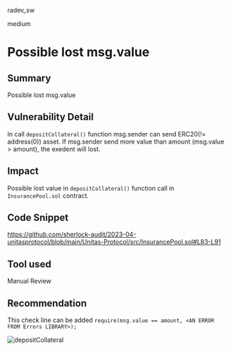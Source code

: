 radev_sw

medium

# Possible lost msg.value

## Summary
Possible lost msg.value

## Vulnerability Detail
In call `depositCollateral()` function msg.sender can send ERC20(!= address(0)) asset. If msg.sender send more value than amount (msg.value > amount), the exedent will lost.

## Impact
Possible lost value in `depositCollateral()` function call in `InsurancePool.sol` contract.

## Code Snippet
https://github.com/sherlock-audit/2023-04-unitasprotocol/blob/main/Unitas-Protocol/src/InsurancePool.sol#L83-L91

## Tool used
Manual Review

## Recommendation
This check line can be added `require(msg.value == amount, <AN ERROR FROM Errors LIBRARY>);`

![depositCollateral](https://github.com/sherlock-audit/2023-04-unitasprotocol-radeveth/assets/88380154/7272e73c-3f14-4bbb-96e2-e477fafb1e40)
